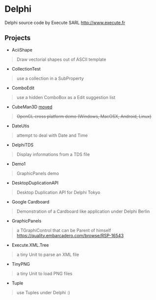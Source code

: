 # Delphi
Delphi source code by Execute SARL
http://www.execute.fr

## Projects

- AciiShape
> Draw vectorial shapes out of ASCII template

- CollectionTest
> use a collection in a SubProperty

- ComboEdit
> use a hidden ComboBox as a Edit suggestion list

- CubeMan3D [moved](https://github.com/tothpaul/Delphi-LowLevel/tree/master/CubeMan3D)
> ~~OpenGL cross platform demo (Windows, MacOSX, Android, Linux)~~

- DateUtis
> attempt to deal with Date and Time

- DelphiTDS
> Display informations from a TDS file

- Demo1
> GraphicPanels demo

- DesktopDuplicationAPI
> Desktop Duplication API for Delphi Tokyo

- Google Cardboard
> Demonstration of a Cardboard like application under Delphi Berlin

- GraphicPanels
> a TGraphiControl that can be Parent of himself  
> https://quality.embarcadero.com/browse/RSP-16543

- Execute.XML.Tree
> a tiny Unit to parse an XML file

- TinyPNG
> a tiny Unit to load PNG files

- Tuple
> use Tuples under Delphi :)
